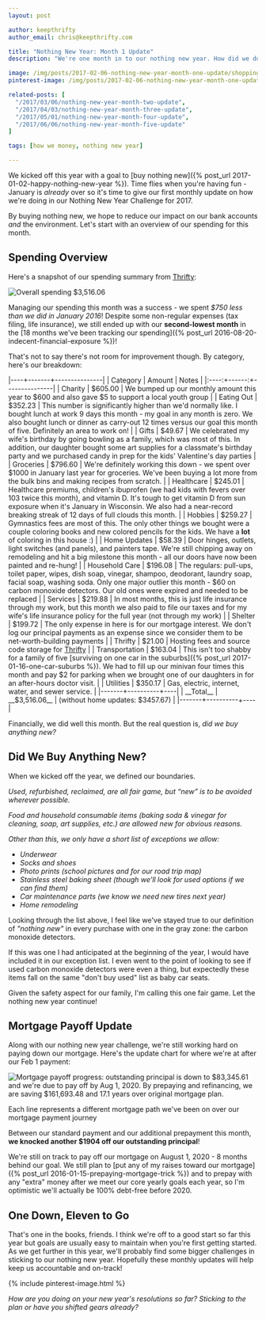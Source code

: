 ```yaml
---
layout: post

author: keepthrifty
author_email: chris@keepthrifty.com

title: "Nothing New Year: Month 1 Update"
description: "We're one month in to our nothing new year. How did we do and where are we at on our mortgage? Read on to find out!"

image: /img/posts/2017-02-06-nothing-new-year-month-one-update/shopping-cart.jpg
pinterest-image: /img/posts/2017-02-06-nothing-new-year-month-one-update/nny-month-1-update

related-posts: [
  "/2017/03/06/nothing-new-year-month-two-update",
  "/2017/04/03/nothing-new-year-month-three-update",
  "/2017/05/01/nothing-new-year-month-four-update",
  "/2017/06/06/nothing-new-year-month-five-update"
]

tags: [how we money, nothing new year]

---
```


We kicked off this year with a goal to [buy nothing new]({% post_url 2017-01-02-happy-nothing-new-year %}). Time flies when you're having fun - January is _already_ over so it's time to give our first monthly update on how we're doing in our Nothing New Year Challenge for 2017.

By buying nothing new, we hope to reduce our impact on our bank accounts _and_ the environment. Let's start with an overview of our spending for this month.

## Spending Overview

Here's a snapshot of our spending summary from [Thrifty]({{site.url}}/thrifty):

![Overall spending $3,516.06]({{site.url}}/img/posts/2017-02-06-nothing-new-year-month-one-update/nny-month-one-spending.png)

Managing our spending this month was a success - we spent _$750 less than we did in January 2016_! Despite some non-regular expenses (tax filing, life insurance), we still ended up with our __second-lowest month__ in the [18 months we've been tracking our spending]({% post_url 2016-08-20-indecent-financial-exposure %})!

That's not to say there's not room for improvement though. By category, here's our breakdown:

|----+-------+---------------|
| Category | Amount  | Notes |
|:----:+------:+---------------|
| Charity  | $605.00 | We bumped up our monthly amount this year to $600 and also gave $5 to support a local youth group |
| Eating Out | $352.23 | This number is significantly higher than we'd normally like. I bought lunch at work 9 days this month - my goal in any month is zero. We also bought lunch or dinner as carry-out 12 times versus our goal this month of five. Definitely an area to work on! |
| Gifts | $49.67 | We celebrated my wife's birthday by going bowling as a family, which was most of this. In addition, our daughter bought some art supplies for a classmate's birthday party and we purchased candy in prep for the kids' Valentine's day parties |
| Groceries | $796.60 | We're definitely working this down - we spent over $1000 in January last year for groceries. We've been buying a lot more from the bulk bins and making recipes from scratch. |
| Healthcare | $245.01 | Healthcare premiums, children's ibuprofen (we had kids with fevers over 103 twice this month), and vitamin D. It's tough to get vitamin D from sun exposure when it's January in Wisconsin. We also had a near-record breaking streak of 12 days of full clouds this month. |
| Hobbies | $259.27 | Gymnastics fees are most of this. The only other things we bought were a couple coloring books and new colored pencils for the kids. We have a __lot__ of coloring in this house :) |
| Home Updates | $58.39 | Door hinges, outlets, light switches (and panels), and painters tape. We're still chipping away on remodeling and hit a big milestone this month - all our doors have now been painted and re-hung! |
| Household Care | $196.08 | The regulars: pull-ups, toilet paper, wipes, dish soap, vinegar, shampoo, deodorant, laundry soap, facial soap, washing soda. Only one major outlier this month - $60 on carbon monoxide detectors. Our old ones were expired and needed to be replaced |
| Services | $219.88 | In most months, this is just life insurance through my work, but this month we also paid to file our taxes and for my wife's life insurance policy for the full year (not through my work) |
| Shelter | $199.72 | The only expense in here is for our mortgage interest. We don't log our principal payments as an expense since we consider them to be net-worth-building payments |
| Thrifty | $21.00 | Hosting fees and source code storage for [Thrifty]({{site.url}}/thrifty) |
| Transportation | $163.04 | This isn't too shabby for a family of five [surviving on one car in the suburbs]({% post_url 2017-01-16-one-car-suburbs %}). We had to fill up our minivan four times this month and pay $2 for parking when we brought one of our daughters in for an after-hours doctor visit. |
| Utilities | $350.17 | Gas, electric, internet, water, and sewer service. |
|-------+----------+----|
| __Total__ | __$3,516.06__ | (without home updates: $3457.67)   |
|-------+----------+----|

Financially, we did well this month. But the real question is, _did we buy anything new?_

## Did We Buy Anything New?

When we kicked off the year, we defined our boundaries.

_Used, refurbished, reclaimed, are all fair game, but “new” is to be avoided wherever possible._

_Food and household consumable items (baking soda & vinegar for cleaning, soap, art supplies, etc.) are allowed new for obvious reasons._

_Other than this, we only have a short list of exceptions we allow:_

- _Underwear_
- _Socks and shoes_
- _Photo prints (school pictures and for our road trip map)_
- _Stainless steel baking sheet (though we’ll look for used options if we can find them)_
- _Car maintenance parts (we know we need new tires next year)_
- _Home remodeling_

Looking through the list above, I feel like we've stayed true to our definition of _"nothing new"_ in every purchase with one in the gray zone: the carbon monoxide detectors.

If this was one I had anticipated at the beginning of the year, I would have included it in our exception list. I even went to the point of looking to see if used carbon monoxide detectors were even a thing, but expectedly these items fall on the same "don't buy used" list as baby car seats.

Given the safety aspect for our family, I'm calling this one fair game. Let the nothing new year continue!

## Mortgage Payoff Update

Along with our nothing new year challenge, we're still working hard on paying down our mortgage. Here's the update chart for where we're at after our Feb 1 payment:

![Mortgage payoff progress: outstanding principal is down to $83,345.61 and we're due to pay off by Aug 1, 2020. By prepaying and refinancing, we are saving $161,693.48 and 17.1 years over original mortgage plan.]({{site.url}}/img/mortgage-payoff/Mortgage-Payoff-Feb-2017.png)

<div class="image-caption">Each line represents a different mortgage path we've been on over our mortgage payment journey</div>

Between our standard payment and our additional prepayment this month, __we knocked another $1904 off our outstanding principal__!

We're still on track to pay off our mortgage on August 1, 2020 - 8 months behind our goal. We still plan to [put any of my raises toward our mortgage]({% post_url 2016-01-15-prepaying-mortgage-trick %}) and to prepay with any "extra" money after we meet our core yearly goals each year, so I'm optimistic we'll actually be 100% debt-free before 2020.

## One Down, Eleven to Go

That's one in the books, friends. I think we're off to a good start so far this year but goals are usually easy to maintain when you're first getting started. As we get further in this year, we'll probably find some bigger challenges in sticking to our nothing new year. Hopefully these monthly updates will help keep us accountable and on-track!

{% include pinterest-image.html %}

_How are you doing on your new year's resolutions so far? Sticking to the plan or have you shifted gears already?_
